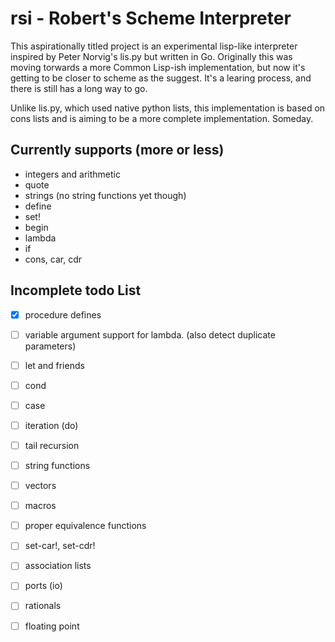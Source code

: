 # rsi - Robert's Scheme Interpreter

This aspirationally titled project is an experimental lisp-like
interpreter inspired by Peter Norvig's lis.py but written in
Go. Originally this was moving torwards a more Common Lisp-ish
implementation, but now it's getting to be closer to scheme as the
suggest. It's a learing process, and there is still has a long way to go.

Unlike lis.py, which used native python lists, this implementation is
based on cons lists and is aiming to be a more complete
implementation. Someday.

## Currently supports (more or less)

* integers and arithmetic
* quote
* strings (no string functions yet though)
* define
* set!
* begin
* lambda
* if 
* cons, car, cdr

## Incomplete todo List

- [x] procedure defines
- [ ] variable argument support for lambda. (also detect duplicate parameters)
- [ ] let and friends
- [ ] cond
- [ ] case
- [ ] iteration (do)
- [ ] tail recursion
- [ ] string functions
- [ ] vectors
- [ ] macros
- [ ] proper equivalence functions
- [ ] set-car!, set-cdr!
- [ ] association lists
- [ ] ports (io)
- [ ] rationals
- [ ] floating point


